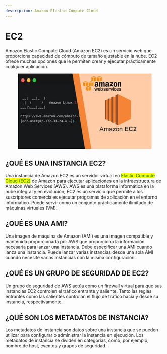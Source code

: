 ```yaml
---
description: Amazon Elastic Compute Cloud
---
```


# EC2

Amazon Elastic Compute Cloud (Amazon EC2) es un servicio web que proporciona capacidad de cómputo de tamaño ajustable en la nube. EC2 ofrece muchas opciones que le permiten crear y ejecutar prácticamente cualquier aplicación.

<figure><img src="../../.gitbook/assets/image (46) (1).png" alt=""><figcaption></figcaption></figure>

## ¿QUÉ ES UNA INSTANCIA EC2?

Una instancia de Amazon EC2 es un servidor virtual en <mark style="color:green;">Elastic Compute Cloud (EC2)</mark> de Amazon para ejecutar aplicaciones en la infraestructura de Amazon Web Services (AWS). AWS es una plataforma informática en la nube integral y en evolución; EC2 es un servicio que permite a los suscriptores comerciales ejecutar programas de aplicación en el entorno informático. Puede servir como un conjunto prácticamente ilimitado de máquinas virtuales (VM).



## ¿QUÉ ES UNA AMI?

Una imagen de máquina de Amazon (AMI) es una imagen compatible y mantenida proporcionada por AWS que proporciona la información necesaria para lanzar una instancia. Debe especificar una AMI cuando lanza una instancia. Puede lanzar varias instancias desde una sola AMI cuando necesite varias instancias con la misma configuración.&#x20;



## ¿QUÉ ES UN GRUPO DE SEGURIDAD DE EC2?&#x20;

Un grupo de seguridad de AWS actúa como un firewall virtual para que sus instancias EC2 controlen el tráfico entrante y saliente. Tanto las reglas entrantes como las salientes controlan el flujo de tráfico hacia y desde su instancia, respectivamente.&#x20;



## ¿QUÉ SON LOS METADATOS DE INSTANCIA?

&#x20;Los metadatos de instancia son datos sobre una instancia que se pueden utilizar para configurar o administrar la instancia en ejecución. Los metadatos de instancia se dividen en categorías, como, por ejemplo, nombre de host, eventos y grupos de seguridad.





